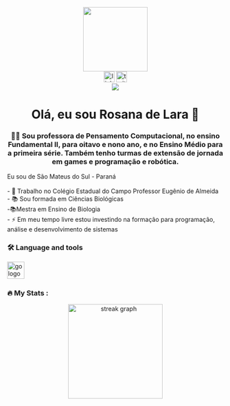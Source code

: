 <div align="center">
  <img height="150" src="https://camo.githubusercontent.com/62da68eb62b1e5f175f7d1f0191dd89a653d7908feb22d37d4a0ab07365d6791/68747470733a2f2f6d656469612e67697068792e636f6d2f6d656469612f4d3967624264396e6244724f5475314d71782f67697068792e676966"  />
</div>
<div align="center">
  <img src="https://img.shields.io/static/v1?message=LinkedIn&logo=linkedin&label=&color=0077B5&logoColor=white&labelColor=&style=for-the-badge" height="25" alt="linkedin logo"  />
 <!["https://img.shields.io/static/v1?message=Youtube&logo=youtube&label=&color=FF0000&logoColor=white&labelColor=&style=for-the-badge" height="25" alt="youtube logo"](https://www.youtube.com/@MyRosaninha/) />
  <img src="https://img.shields.io/static/v1?message=Twitter&logo=twitter&label=&color=1DA1F2&logoColor=white&labelColor=&style=for-the-badge" height="25" alt="twitter logo"  />
</div>
<div align="center">
  <img src="![visitors]https://visitor-badge.laobi.icu/badge?page_id=page.id=ProfessoraRo.id" />
</div>
<h1 align="center">Olá, eu sou Rosana de Lara 👋</h1>
<h3 align="center">👩‍💻  Sou professora de Pensamento Computacional, no ensino Fundamental II, para oitavo e nono ano, e no Ensino Médio para a primeira série. Também tenho turmas de extensão de jornada em games e programação e robótica.</h3>

<p align="left">Eu sou de São Mateus do Sul - Paraná<br><br>- 🔭 Trabalho no Colégio Estadual do Campo Professor Eugênio de Almeida<br>- 📚 Sou formada em Ciências Biológicas<br>-📚Mestra em Ensino de Biologia<br>- ⚡ Em meu tempo livre estou investindo na formação para programação, análise e desenvolvimento de sistemas<br></p>

<h3 align="left">🛠 Language and tools</h3>

<div align="left">
  <img src="https://cdn.jsdelivr.net/gh/devicons/devicon/icons/go/go-original-wordmark.svg" height="40" alt="go logo"  />
</div>
<h3 align="left">🔥   My Stats :</h3>
<div align="center">
  <img src="https://streak-stats.demolab.com?user=ProfessoraRo&locale=en&mode=daily&theme=dark&hide_border=false&border_radius=5&order=3" height="220" alt="streak graph"  />
</div>

